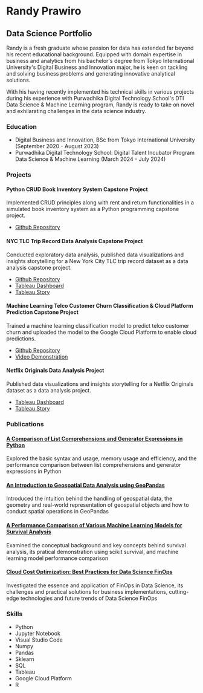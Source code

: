 # Randy Prawiro

## Data Science Portfolio

Randy is a fresh graduate whose passion for data has extended far beyond his recent educational background. Equipped with domain expertise in business and analytics from his bachelor's degree from Tokyo International University's Digital Business and Innovation major, he is keen on tackling and solving business problems and generating innovative analytical solutions. 

With his having recently implemented his technical skills in various projects during his experience with Purwadhika Digital Technology School's DTI Data Science & Machine Learning program, Randy is ready to take on novel and exhilarating challenges in the data science industry.

### Education

- Digital Business and Innovation, BSc from Tokyo International University (September 2020 - August 2023)
- Purwadhika Digital Technology School: Digital Talent Incubator Program Data Science & Machine Learning (March 2024 - July 2024)

### Projects

#### Python CRUD Book Inventory System Capstone Project
Implemented CRUD principles along with rent and return functionalities in a simulated book inventory system as a Python programming capstone project.
- [Github Repository](https://github.com/randyprawiro/PythonProgrammingCapstone)

#### NYC TLC Trip Record Data Analysis Capstone Project
Conducted exploratory data analysis, published data visualizations and insights storytelling for a New York City TLC trip record dataset as a data analysis capstone project.
- [Github Repository](https://github.com/randyprawiro/DataAnalysisCapstone)
- [Tableau Dashboard](https://public.tableau.com/views/Capstone2Dashboard_17176907722230/NYCTaxiDashboard?:language=en-US&:sid=&:redirect=auth&:display_count=n&:origin=viz_share_link)
- [Tableau Story](https://public.tableau.com/views/Capstone2Story_17176931100300/NYCTaxiStory?:language=en-US&:sid=&:redirect=auth&:display_count=n&:origin=viz_share_link)

#### Machine Learning Telco Customer Churn Classification & Cloud Platform Prediction Capstone Project
Trained a machine learning classification model to predict telco customer churn and uploaded the model to the Google Cloud Platform to enable cloud predictions.
- [Github Repository](https://github.com/randyprawiro/MachineLearning-CloudComputingCapstone)
- [Video Demonstration](https://drive.google.com/file/d/1wcHxSjdUf3f1t9cI8DEADEbSDdEX7oda/view?usp=drive_link)

#### Netflix Originals Data Analysis Project
Published data visualizations and insights storytelling for a Netflix Originals dataset as a data analysis project.
- [Tableau Dashboard](https://public.tableau.com/views/netflix_17159269325010/NetflixDataAnalysis?:language=en-US&:sid=&:redirect=auth&:display_count=n&:origin=viz_share_link)
- [Tableau Story](https://public.tableau.com/views/NetflixStory_17163970726270/NetflixStory?:language=en-US&:sid=&:redirect=auth&:display_count=n&:origin=viz_share_link)

### Publications

#### [A Comparison of List Comprehensions and Generator Expressions in Python](https://medium.com/@randy.prawiro/a-comparison-of-list-comprehensions-and-generator-expressions-in-python-21d33e7c7740)
Explored the basic syntax and usage, memory usage and efficiency, and the performance comparison between list comprehensions and generator expressions in Python

#### [An Introduction to Geospatial Data Analysis using GeoPandas](https://medium.com/@randy.prawiro/an-introduction-to-geospatial-data-analysis-using-geopandas-a599c39c807a)
Introduced the intuition behind the handling of geospatial data, the geometry and real-world representation of geospatial objects and how to conduct spatial operations in GeoPandas

#### [A Performance Comparison of Various Machine Learning Models for Survival Analysis](https://medium.com/@randy.prawiro/a-performance-comparison-of-various-machine-learning-models-for-survival-analysis-a4fee24fc019)
Examined the conceptual background and key concepts behind survival analysis, its pratical demonstration using scikit survival, and machine learning model performance comparison

#### [Cloud Cost Optimization: Best Practices for Data Science FinOps](https://medium.com/@randy.prawiro/cloud-cost-optimization-best-practices-for-data-science-finops-d39ec83130b9)
Investigated the essence and application of FinOps in Data Science, its challenges and practical solutions for business implementations, cutting-edge technologies and future trends of Data Science FinOps

### Skills

- Python
- Jupyter Notebook
- Visual Studio Code
- Numpy
- Pandas
- Sklearn
- SQL
- Tableau
- Google Cloud Platform
- R
